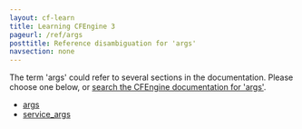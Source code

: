 ```yaml
---
layout: cf-learn
title: Learning CFEngine 3
pageurl: /ref/args
posttitle: Reference disambiguation for 'args'
navsection: none
---
```


The term 'args' could refer to several sections in the documentation. Please choose one below, or
[search the CFEngine documentation for 'args'](http://cfengine.com/docs/latest/search.html?q=args).

- [args](http://cfengine.com/docs/latest/reference-promise-types-commands.html#args)
- [service_args](http://cfengine.com/docs/latest/reference-promise-types-services.html#service_args)

